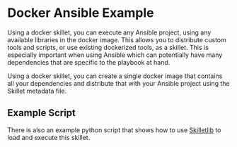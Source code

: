 # Docker Ansible Example

Using a docker skillet, you can execute any Ansible project, using any available libraries in the docker image. This
allows you to distribute custom tools and scripts, or use existing dockerized tools, as a skillet. This is especially
important when using Ansible which can potentially have many dependencies that are specific to the playbook at hand.

Using a docker skillet, you can create a single docker image that contains all your dependencies and distribute
that with your Ansible project using the Skillet metadata file. 


## Example Script

There is also an example python script that shows how to use 
[Skilletlib](https://github.com/paloaltonetworks/skilletlib) to load and execute this skillet. 